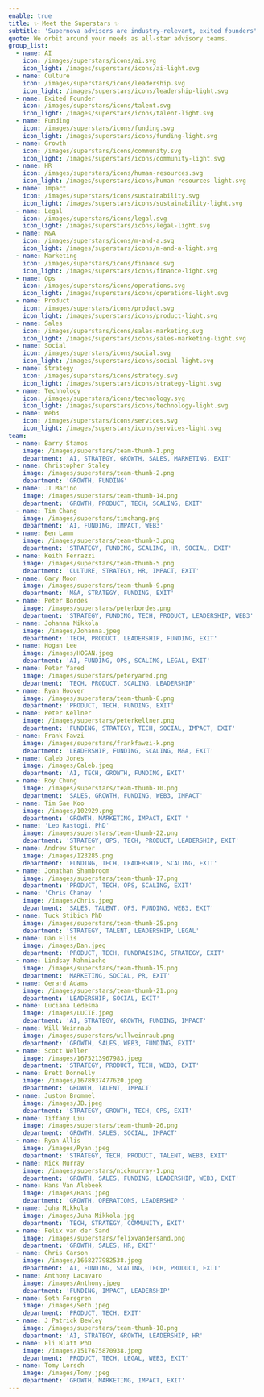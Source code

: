 ```yaml
---
enable: true
title: ✨ Meet the Superstars ✨
subtitle: 'Supernova advisors are industry-relevant, exited founders'
quote: We orbit around your needs as all-star advisory teams.
group_list:
  - name: AI
    icon: /images/superstars/icons/ai.svg
    icon_light: /images/superstars/icons/ai-light.svg
  - name: Culture
    icon: /images/superstars/icons/leadership.svg
    icon_light: /images/superstars/icons/leadership-light.svg
  - name: Exited Founder
    icon: /images/superstars/icons/talent.svg
    icon_light: /images/superstars/icons/talent-light.svg
  - name: Funding
    icon: /images/superstars/icons/funding.svg
    icon_light: /images/superstars/icons/funding-light.svg
  - name: Growth
    icon: /images/superstars/icons/community.svg
    icon_light: /images/superstars/icons/community-light.svg
  - name: HR
    icon: /images/superstars/icons/human-resources.svg
    icon_light: /images/superstars/icons/human-resources-light.svg
  - name: Impact
    icon: /images/superstars/icons/sustainability.svg
    icon_light: /images/superstars/icons/sustainability-light.svg
  - name: Legal
    icon: /images/superstars/icons/legal.svg
    icon_light: /images/superstars/icons/legal-light.svg
  - name: M&A
    icon: /images/superstars/icons/m-and-a.svg
    icon_light: /images/superstars/icons/m-and-a-light.svg
  - name: Marketing
    icon: /images/superstars/icons/finance.svg
    icon_light: /images/superstars/icons/finance-light.svg
  - name: Ops
    icon: /images/superstars/icons/operations.svg
    icon_light: /images/superstars/icons/operations-light.svg
  - name: Product
    icon: /images/superstars/icons/product.svg
    icon_light: /images/superstars/icons/product-light.svg
  - name: Sales
    icon: /images/superstars/icons/sales-marketing.svg
    icon_light: /images/superstars/icons/sales-marketing-light.svg
  - name: Social
    icon: /images/superstars/icons/social.svg
    icon_light: /images/superstars/icons/social-light.svg
  - name: Strategy
    icon: /images/superstars/icons/strategy.svg
    icon_light: /images/superstars/icons/strategy-light.svg
  - name: Technology
    icon: /images/superstars/icons/technology.svg
    icon_light: /images/superstars/icons/technology-light.svg
  - name: Web3
    icon: /images/superstars/icons/services.svg
    icon_light: /images/superstars/icons/services-light.svg
team:
  - name: Barry Stamos
    image: /images/superstars/team-thumb-1.png
    department: 'AI, STRATEGY, GROWTH, SALES, MARKETING, EXIT'
  - name: Christopher Staley
    image: /images/superstars/team-thumb-2.png
    department: 'GROWTH, FUNDING'
  - name: JT Marino
    image: /images/superstars/team-thumb-14.png
    department: 'GROWTH, PRODUCT, TECH, SCALING, EXIT'
  - name: Tim Chang
    image: /images/superstars/timchang.png
    department: 'AI, FUNDING, IMPACT, WEB3'
  - name: Ben Lamm
    image: /images/superstars/team-thumb-3.png
    department: 'STRATEGY, FUNDING, SCALING, HR, SOCIAL, EXIT'
  - name: Keith Ferrazzi
    image: /images/superstars/team-thumb-5.png
    department: 'CULTURE, STRATEGY, HR, IMPACT, EXIT'
  - name: Gary Moon
    image: /images/superstars/team-thumb-9.png
    department: 'M&A, STRATEGY, FUNDING, EXIT'
  - name: Peter Bordes
    image: /images/superstars/peterbordes.png
    department: 'STRATEGY, FUNDING, TECH, PRODUCT, LEADERSHIP, WEB3'
  - name: Johanna Mikkola
    image: /images/Johanna.jpeg
    department: 'TECH, PRODUCT, LEADERSHIP, FUNDING, EXIT'
  - name: Hogan Lee
    image: /images/HOGAN.jpeg
    department: 'AI, FUNDING, OPS, SCALING, LEGAL, EXIT'
  - name: Peter Yared
    image: /images/superstars/peteryared.png
    department: 'TECH, PRODUCT, SCALING, LEADERSHIP'
  - name: Ryan Hoover
    image: /images/superstars/team-thumb-8.png
    department: 'PRODUCT, TECH, FUNDING, EXIT'
  - name: Peter Kellner
    image: /images/superstars/peterkellner.png
    department: 'FUNDING, STRATEGY, TECH, SOCIAL, IMPACT, EXIT'
  - name: Frank Fawzi
    image: /images/superstars/frankfawzi-k.png
    department: 'LEADERSHIP, FUNDING, SCALING, M&A, EXIT'
  - name: Caleb Jones
    image: /images/Caleb.jpeg
    department: 'AI, TECH, GROWTH, FUNDING, EXIT'
  - name: Roy Chung
    image: /images/superstars/team-thumb-10.png
    department: 'SALES, GROWTH, FUNDING, WEB3, IMPACT'
  - name: Tim Sae Koo
    image: /images/102929.png
    department: 'GROWTH, MARKETING, IMPACT, EXIT '
  - name: 'Leo Rastogi, PhD'
    image: /images/superstars/team-thumb-22.png
    department: 'STRATEGY, OPS, TECH, PRODUCT, LEADERSHIP, EXIT'
  - name: Andrew Sturner
    image: /images/123285.png
    department: 'FUNDING, TECH, LEADERSHIP, SCALING, EXIT'
  - name: Jonathan Shambroom
    image: /images/superstars/team-thumb-17.png
    department: 'PRODUCT, TECH, OPS, SCALING, EXIT'
  - name: 'Chris Chaney  '
    image: /images/Chris.jpeg
    department: 'SALES, TALENT, OPS, FUNDING, WEB3, EXIT'
  - name: Tuck Stibich PhD
    image: /images/superstars/team-thumb-25.png
    department: 'STRATEGY, TALENT, LEADERSHIP, LEGAL'
  - name: Dan Ellis
    image: /images/Dan.jpeg
    department: 'PRODUCT, TECH, FUNDRAISING, STRATEGY, EXIT'
  - name: Lindsay Nahmiache
    image: /images/superstars/team-thumb-15.png
    department: 'MARKETING, SOCIAL, PR, EXIT'
  - name: Gerard Adams
    image: /images/superstars/team-thumb-21.png
    department: 'LEADERSHIP, SOCIAL, EXIT'
  - name: Luciana Ledesma
    image: /images/LUCIE.jpeg
    department: 'AI, STRATEGY, GROWTH, FUNDING, IMPACT'
  - name: Will Weinraub
    image: /images/superstars/willweinraub.png
    department: 'GROWTH, SALES, WEB3, FUNDING, EXIT'
  - name: Scott Weller
    image: /images/1675213967983.jpeg
    department: 'STRATEGY, PRODUCT, TECH, WEB3, EXIT'
  - name: Brett Donnelly
    image: /images/1678937477620.jpeg
    department: 'GROWTH, TALENT, IMPACT'
  - name: Juston Brommel
    image: /images/JB.jpeg
    department: 'STRATEGY, GROWTH, TECH, OPS, EXIT'
  - name: Tiffany Liu
    image: /images/superstars/team-thumb-26.png
    department: 'GROWTH, SALES, SOCIAL, IMPACT'
  - name: Ryan Allis
    image: /images/Ryan.jpeg
    department: 'STRATEGY, TECH, PRODUCT, TALENT, WEB3, EXIT'
  - name: Nick Murray
    image: /images/superstars/nickmurray-1.png
    department: 'GROWTH, SALES, FUNDING, LEADERSHIP, WEB3, EXIT'
  - name: Hans Van Alebeek
    image: /images/Hans.jpeg
    department: 'GROWTH, OPERATIONS, LEADERSHIP '
  - name: Juha Mikkola
    image: /images/Juha-Mikkola.jpg
    department: 'TECH, STRATEGY, COMMUNITY, EXIT'
  - name: Felix van der Sand
    image: /images/superstars/felixvandersand.png
    department: 'GROWTH, SALES, HR, EXIT'
  - name: Chris Carson
    image: /images/1668277982538.jpeg
    department: 'AI, FUNDING, SCALING, TECH, PRODUCT, EXIT'
  - name: Anthony Lacavaro
    image: /images/Anthony.jpeg
    department: 'FUNDING, IMPACT, LEADERSHIP'
  - name: Seth Forsgren
    image: /images/Seth.jpeg
    department: 'PRODUCT, TECH, EXIT'
  - name: J Patrick Bewley
    image: /images/superstars/team-thumb-18.png
    department: 'AI, STRATEGY, GROWTH, LEADERSHIP, HR'
  - name: Eli Blatt PhD
    image: /images/1517675870938.jpeg
    department: 'PRODUCT, TECH, LEGAL, WEB3, EXIT'
  - name: Tomy Lorsch
    image: /images/Tomy.jpeg
    department: 'GROWTH, MARKETING, IMPACT, EXIT'
---
```











































































































































































































